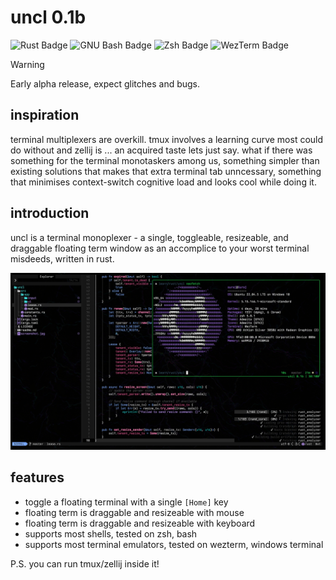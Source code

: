 # uncl 0.1b

![Rust Badge](https://img.shields.io/badge/Rust-000?logo=rust&logoColor=fff&style=flat-square) ![GNU Bash Badge](https://img.shields.io/badge/GNU%20Bash-4EAA25?logo=gnubash&logoColor=fff&style=flat-square) ![Zsh Badge](https://img.shields.io/badge/Zsh-F15A24?logo=zsh&logoColor=fff&style=flat-square) ![WezTerm Badge](https://img.shields.io/badge/WezTerm-4E49EE?logo=wezterm&logoColor=fff&style=flat-square) 

> [!WARNING]
> Early alpha release, expect glitches and bugs.

## inspiration

terminal multiplexers are overkill. tmux involves a learning curve most could do without and zellij is ... an acquired taste lets just say. what if there was something for the terminal monotaskers among us, something simpler than existing solutions that makes that extra terminal tab unncessary, something that minimises context-switch cognitive load and looks cool while doing it.

## introduction

uncl is a terminal monoplexer - a single, toggleable, resizeable, and draggable floating term window as an accomplice to your worst terminal misdeeds, written in rust.

![uncl](screenshot.jpg)

## features

- toggle a floating terminal with a single `[Home]` key
- floating term is draggable and resizeable with mouse
- floating term is draggable and resizeable with keyboard
- supports most shells, tested on zsh, bash
- supports most terminal emulators, tested on wezterm, windows terminal


P.S. you can run tmux/zellij inside it!
